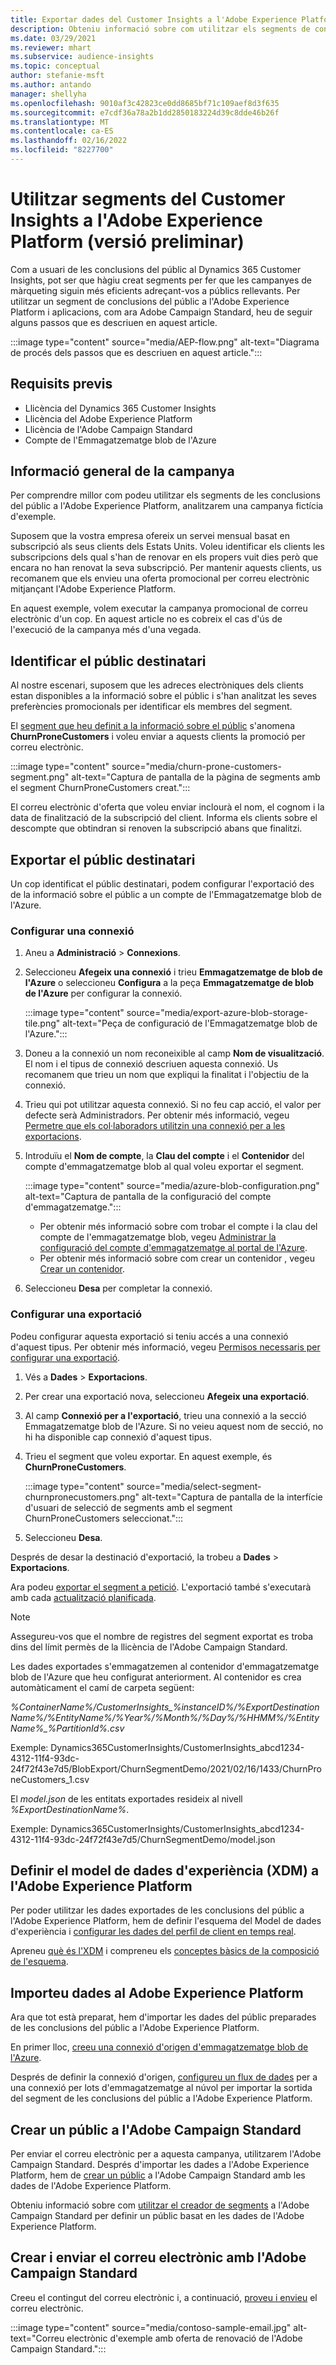 ```yaml
---
title: Exportar dades del Customer Insights a l'Adobe Experience Platform
description: Obteniu informació sobre com utilitzar els segments de conclusions del públic a l'Adobe Experience Platform.
ms.date: 03/29/2021
ms.reviewer: mhart
ms.subservice: audience-insights
ms.topic: conceptual
author: stefanie-msft
ms.author: antando
manager: shellyha
ms.openlocfilehash: 9010af3c42823ce0dd8685bf71c109aef8d3f635
ms.sourcegitcommit: e7cdf36a78a2b1dd2850183224d39c8dde46b26f
ms.translationtype: MT
ms.contentlocale: ca-ES
ms.lasthandoff: 02/16/2022
ms.locfileid: "8227700"
---
```

# <a name="use-customer-insights-segments-in-adobe-experience-platform-preview"></a>Utilitzar segments del Customer Insights a l'Adobe Experience Platform (versió preliminar)

Com a usuari de les conclusions del públic al Dynamics 365 Customer Insights, pot ser que hàgiu creat segments per fer que les campanyes de màrqueting siguin més eficients adreçant-vos a públics rellevants. Per utilitzar un segment de conclusions del públic a l'Adobe Experience Platform i aplicacions, com ara Adobe Campaign Standard, heu de seguir alguns passos que es descriuen en aquest article.

:::image type="content" source="media/AEP-flow.png" alt-text="Diagrama de procés dels passos que es descriuen en aquest article.":::

## <a name="prerequisites"></a>Requisits previs

-   Llicència del Dynamics 365 Customer Insights
-   Llicència del Adobe Experience Platform
-   Llicència de l'Adobe Campaign Standard
-   Compte de l'Emmagatzematge blob de l'Azure

## <a name="campaign-overview"></a>Informació general de la campanya

Per comprendre millor com podeu utilitzar els segments de les conclusions del públic a l'Adobe Experience Platform, analitzarem una campanya fictícia d'exemple.

Suposem que la vostra empresa ofereix un servei mensual basat en subscripció als seus clients dels Estats Units. Voleu identificar els clients les subscripcions dels qual s'han de renovar en els propers vuit dies però que encara no han renovat la seva subscripció. Per mantenir aquests clients, us recomanem que els envieu una oferta promocional per correu electrònic mitjançant l'Adobe Experience Platform.

En aquest exemple, volem executar la campanya promocional de correu electrònic d'un cop. En aquest article no es cobreix el cas d'ús de l'execució de la campanya més d'una vegada.

## <a name="identify-your-target-audience"></a>Identificar el públic destinatari

Al nostre escenari, suposem que les adreces electròniques dels clients estan disponibles a la informació sobre el públic i s'han analitzat les seves preferències promocionals per identificar els membres del segment.

El [segment que heu definit a la informació sobre el públic](segments.md) s'anomena **ChurnProneCustomers** i voleu enviar a aquests clients la promoció per correu electrònic.

:::image type="content" source="media/churn-prone-customers-segment.png" alt-text="Captura de pantalla de la pàgina de segments amb el segment ChurnProneCustomers creat.":::

El correu electrònic d'oferta que voleu enviar inclourà el nom, el cognom i la data de finalització de la subscripció del client. Informa els clients sobre el descompte que obtindran si renoven la subscripció abans que finalitzi.

## <a name="export-your-target-audience"></a>Exportar el públic destinatari

Un cop identificat el públic destinatari, podem configurar l'exportació des de la informació sobre el públic a un compte de l'Emmagatzematge blob de l'Azure.

### <a name="configure-a-connection"></a>Configurar una connexió

1. Aneu a **Administració** > **Connexions**.

1. Seleccioneu **Afegeix una connexió** i trieu **Emmagatzematge de blob de l'Azure** o seleccioneu **Configura** a la peça **Emmagatzematge de blob de l'Azure** per configurar la connexió.

   :::image type="content" source="media/export-azure-blob-storage-tile.png" alt-text="Peça de configuració de l'Emmagatzematge blob de l'Azure."::: 

1. Doneu a la connexió un nom reconeixible al camp **Nom de visualització**. El nom i el tipus de connexió descriuen aquesta connexió. Us recomanem que trieu un nom que expliqui la finalitat i l'objectiu de la connexió.

1. Trieu qui pot utilitzar aquesta connexió. Si no feu cap acció, el valor per defecte serà Administradors. Per obtenir més informació, vegeu [Permetre que els col·laboradors utilitzin una connexió per a les exportacions](connections.md#allow-contributors-to-use-a-connection-for-exports).

1. Introduïu el **Nom de compte**, la **Clau del compte** i el **Contenidor** del compte d'emmagatzematge blob al qual voleu exportar el segment.  
      
   :::image type="content" source="media/azure-blob-configuration.png" alt-text="Captura de pantalla de la configuració del compte d'emmagatzematge."::: 
   
    - Per obtenir més informació sobre com trobar el compte i la clau del compte de l'emmagatzematge blob, vegeu [Administrar la configuració del compte d'emmagatzematge al portal de l'Azure](/azure/storage/common/storage-account-manage).
    - Per obtenir més informació sobre com crear un contenidor , vegeu [Crear un contenidor](/azure/storage/blobs/storage-quickstart-blobs-portal#create-a-container).

1. Seleccioneu **Desa** per completar la connexió. 

### <a name="configure-an-export"></a>Configurar una exportació

Podeu configurar aquesta exportació si teniu accés a una connexió d'aquest tipus. Per obtenir més informació, vegeu [Permisos necessaris per configurar una exportació](export-destinations.md#set-up-a-new-export).

1. Vés a **Dades** > **Exportacions**.

1. Per crear una exportació nova, seleccioneu **Afegeix una exportació**.

1. Al camp **Connexió per a l'exportació**, trieu una connexió a la secció Emmagatzematge blob de l'Azure. Si no veieu aquest nom de secció, no hi ha disponible cap connexió d'aquest tipus.

1. Trieu el segment que voleu exportar. En aquest exemple, és **ChurnProneCustomers**.

   :::image type="content" source="media/select-segment-churnpronecustomers.png" alt-text="Captura de pantalla de la interfície d'usuari de selecció de segments amb el segment ChurnProneCustomers seleccionat.":::

1. Seleccioneu **Desa**.

Després de desar la destinació d'exportació, la trobeu a **Dades** > **Exportacions**.

Ara podeu [exportar el segment a petició](export-destinations.md#run-exports-on-demand). L'exportació també s'executarà amb cada [actualització planificada](system.md).

> [!NOTE]
> Assegureu-vos que el nombre de registres del segment exportat es troba dins del límit permès de la llicència de l'Adobe Campaign Standard.

Les dades exportades s'emmagatzemen al contenidor d'emmagatzematge blob de l'Azure que heu configurat anteriorment. Al contenidor es crea automàticament el camí de carpeta següent:

*%ContainerName%/CustomerInsights_%instanceID%/%ExportDestinationName%/%EntityName%/%Year%/%Month%/%Day%/%HHMM%/%EntityName%_%PartitionId%.csv*

Exemple: Dynamics365CustomerInsights/CustomerInsights_abcd1234-4312-11f4-93dc-24f72f43e7d5/BlobExport/ChurnSegmentDemo/2021/02/16/1433/ChurnProneCustomers_1.csv

El *model.json* de les entitats exportades resideix al nivell *%ExportDestinationName%*.

Exemple: Dynamics365CustomerInsights/CustomerInsights_abcd1234-4312-11f4-93dc-24f72f43e7d5/ChurnSegmentDemo/model.json

## <a name="define-experience-data-model-xdm-in-adobe-experience-platform"></a>Definir el model de dades d'experiència (XDM) a l'Adobe Experience Platform

Per poder utilitzar les dades exportades de les conclusions del públic a l'Adobe Experience Platform, hem de definir l'esquema del Model de dades d'experiència i [configurar les dades del perfil de client en temps real](https://experienceleague.adobe.com/docs/experience-platform/profile/tutorials/dataset-configuration.html#tutorials).

Apreneu [què és l'XDM](https://experienceleague.adobe.com/docs/experience-platform/xdm/home.html) i compreneu els [conceptes bàsics de la composició de l'esquema](https://experienceleague.adobe.com/docs/experience-platform/xdm/schema/composition.html#schema).

## <a name="import-data-into-adobe-experience-platform"></a>Importeu dades al Adobe Experience Platform

Ara que tot està preparat, hem d'importar les dades del públic preparades de les conclusions del públic a l'Adobe Experience Platform.

En primer lloc, [creeu una connexió d'origen d'emmagatzematge blob de l'Azure](https://experienceleague.adobe.com/docs/experience-platform/sources/ui-tutorials/create/cloud-storage/blob.html#getting-started).    

Després de definir la connexió d'origen, [configureu un flux de dades](https://experienceleague.adobe.com/docs/experience-platform/sources/ui-tutorials/dataflow/cloud-storage.html#ui-tutorials) per a una connexió per lots d'emmagatzematge al núvol per importar la sortida del segment de les conclusions del públic a l'Adobe Experience Platform.

## <a name="create-an-audience-in-adobe-campaign-standard"></a>Crear un públic a l'Adobe Campaign Standard

Per enviar el correu electrònic per a aquesta campanya, utilitzarem l'Adobe Campaign Standard. Després d'importar les dades a l'Adobe Experience Platform, hem de [crear un públic](https://experienceleague.adobe.com/docs/campaign-standard/using/profiles-and-audiences/get-started-profiles-and-audiences.html#permission) a l'Adobe Campaign Standard amb les dades de l'Adobe Experience Platform.


Obteniu informació sobre com [utilitzar el creador de segments](https://experienceleague.adobe.com/docs/campaign-standard/using/integrating-with-adobe-cloud/adobe-experience-platform/audience-destinations/aep-using-segment-builder.html) a l'Adobe Campaign Standard per definir un públic basat en les dades de l'Adobe Experience Platform.

## <a name="create-and-send-the-email-using-adobe-campaign-standard"></a>Crear i enviar el correu electrònic amb l'Adobe Campaign Standard

Creeu el contingut del correu electrònic i, a continuació, [proveu i envieu](https://experienceleague.adobe.com/docs/campaign-standard/using/testing-and-sending/get-started-sending-messages.html#preparing-and-testing-messages) el correu electrònic.

:::image type="content" source="media/contoso-sample-email.jpg" alt-text="Correu electrònic d'exemple amb oferta de renovació de l'Adobe Campaign Standard.":::
